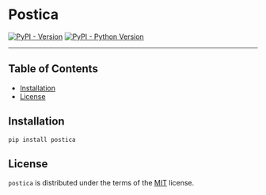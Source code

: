 # Postica

[![PyPI - Version](https://img.shields.io/pypi/v/postica.svg)](https://pypi.org/project/postica)
[![PyPI - Python Version](https://img.shields.io/pypi/pyversions/postica.svg)](https://pypi.org/project/postica)

-----

## Table of Contents

- [Installation](#installation)
- [License](#license)

## Installation

```console
pip install postica
```

## License

`postica` is distributed under the terms of the [MIT](https://spdx.org/licenses/MIT.html) license.
